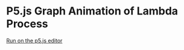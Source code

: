 # P5.js Graph Animation of Lambda Process

[Run on the p5.js editor](https://editor.p5js.org/dmccreary/sketches/o7uyZAVIF)
